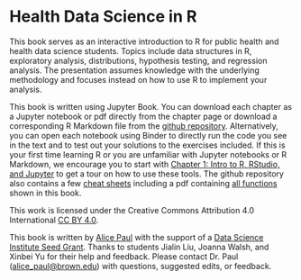 # Health Data Science in R

This book serves as an interactive introduction to R for public health and health data science students. Topics include data structures in R, exploratory analysis, distributions, hypothesis testing, and regression analysis. The presentation assumes knowledge with the underlying methodology and focuses instead on how to use R to implement your analysis.  

This book is written using Jupyter Book. You can download each chapter as a Jupyter notebook or pdf directly from the chapter page or download a corresponding R Markdown file from the [github repository](https://github.com/alicepaul/health-data-science-in-r). Alternatively, you can open each notebook using Binder to directly run the code you see in the text and to test out your solutions to the exercises included. If this is your first time learning R or you are unfamiliar with Jupyter notebooks or R Markdown, we encourage you to start with [Chapter 1: Intro to R, RStudio, and Jupyter](book/1_intro_to_r) to get a tour on how to use these tools. The github repository also contains a few [cheat sheets](https://github.com/alicepaul/health-data-science-in-r/tree/main/book/docs) including a pdf containing [all functions](https://github.com/alicepaul/health-data-science-in-r/blob/main/book/docs/functions_cheat_sheet.pdf) shown in this book.

This work is licensed under the Creative Commons Attribution 4.0 International [CC BY 4.0](https://creativecommons.org/licenses/by/4.0/).   

This book is written by [Alice Paul](https://alicepaul.github.io/) with the support of a [Data Science Institute Seed Grant](https://dsi.brown.edu/). Thanks to students Jialin Liu, Joanna Walsh, and Xinbei Yu for their help and feedback. Please contact Dr. Paul (alice_paul@brown.edu) with questions, suggested edits, or feedback.
